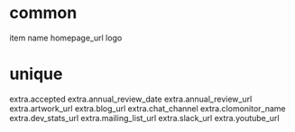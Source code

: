 # common
item
name
homepage_url
logo

# unique
<!-- allow_duplicate_repo -->
<!-- crunchbase -->
<!-- description -->
<!-- project -->
<!-- repo_url -->
<!-- twitter -->
<!-- unnamed_organization -->

extra.accepted
extra.annual_review_date
extra.annual_review_url
extra.artwork_url
extra.blog_url
extra.chat_channel
extra.clomonitor_name
extra.dev_stats_url
extra.mailing_list_url
extra.slack_url
extra.youtube_url

